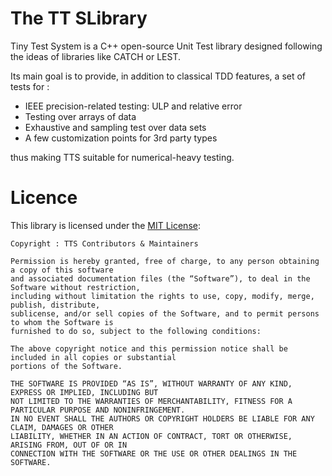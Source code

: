 # The TT SLibrary

Tiny Test System is a C++ open-source Unit Test library designed following the ideas of libraries like CATCH or LEST.

Its main goal is to provide, in addition to classical TDD features, a set of tests for :

- IEEE precision-related testing: ULP and relative error
- Testing over arrays of data
- Exhaustive and sampling test over data sets
- A few customization points for 3rd party types

thus making TTS suitable for numerical-heavy testing.

# Licence

This library is licensed under the [MIT License](http://opensource.org/licenses/MIT):

~~~~~~~~~~~~~~~~~~~~~~~~~~~~~~~~~~~~~~~~~~~~~~~~~~ none
Copyright : TTS Contributors & Maintainers

Permission is hereby granted, free of charge, to any person obtaining a copy of this software
and associated documentation files (the “Software”), to deal in the Software without restriction,
including without limitation the rights to use, copy, modify, merge, publish, distribute,
sublicense, and/or sell copies of the Software, and to permit persons to whom the Software is
furnished to do so, subject to the following conditions:

The above copyright notice and this permission notice shall be included in all copies or substantial
portions of the Software.

THE SOFTWARE IS PROVIDED “AS IS”, WITHOUT WARRANTY OF ANY KIND, EXPRESS OR IMPLIED, INCLUDING BUT
NOT LIMITED TO THE WARRANTIES OF MERCHANTABILITY, FITNESS FOR A PARTICULAR PURPOSE AND NONINFRINGEMENT.
IN NO EVENT SHALL THE AUTHORS OR COPYRIGHT HOLDERS BE LIABLE FOR ANY CLAIM, DAMAGES OR OTHER
LIABILITY, WHETHER IN AN ACTION OF CONTRACT, TORT OR OTHERWISE, ARISING FROM, OUT OF OR IN
CONNECTION WITH THE SOFTWARE OR THE USE OR OTHER DEALINGS IN THE SOFTWARE.
~~~~~~~~~~~~~~~~~~~~~~~~~~~~~~~~~~~~~~~~~~~~~~~~~~
